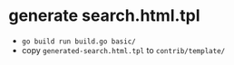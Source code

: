 # generate search.html.tpl

- `go build run build.go basic/`
- copy `generated-search.html.tpl` to `contrib/template/`

